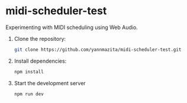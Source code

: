 # midi-scheduler-test

Experimenting with MIDI scheduling using Web Audio.

1.  Clone the repository:

    ```bash
    git clone https://github.com/yannmazita/midi-scheduler-test.git
    ```

2.  Install dependencies:

    ```bash
    npm install
    ```

3.  Start the development server

    ```bash
    npm run dev
    ```
